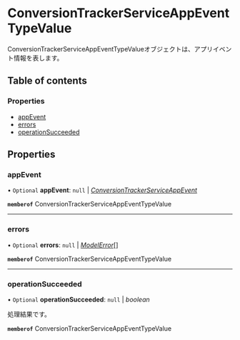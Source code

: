# ConversionTrackerServiceAppEventTypeValue


<div lang=\"ja\">ConversionTrackerServiceAppEventTypeValueオブジェクトは、アプリイベント情報を表します。</div> 

## Table of contents

### Properties

- [appEvent](conversiontrackerserviceappeventtypevalue.md#appevent)
- [errors](conversiontrackerserviceappeventtypevalue.md#errors)
- [operationSucceeded](conversiontrackerserviceappeventtypevalue.md#operationsucceeded)

## Properties

### appEvent

• `Optional` **appEvent**: ``null`` \| [*ConversionTrackerServiceAppEvent*](conversiontrackerserviceappevent.md)

**`memberof`** ConversionTrackerServiceAppEventTypeValue

___

### errors

• `Optional` **errors**: ``null`` \| [*ModelError*](modelerror.md)[]

**`memberof`** ConversionTrackerServiceAppEventTypeValue

___

### operationSucceeded

• `Optional` **operationSucceeded**: ``null`` \| *boolean*

<div lang=\"ja\">処理結果です。</div>

**`memberof`** ConversionTrackerServiceAppEventTypeValue
